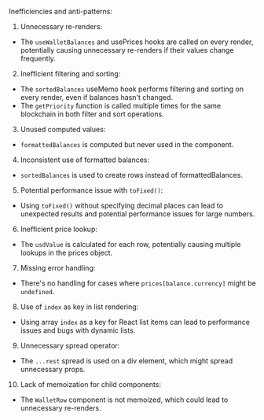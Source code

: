 Inefficiencies and anti-patterns:  

1. Unnecessary re-renders:

- The `useWalletBalances` and usePrices hooks are called on every render, potentially causing unnecessary re-renders if their values change frequently.


2. Inefficient filtering and sorting:

- The `sortedBalances` useMemo hook performs filtering and sorting on every render, even if balances hasn't changed.
- The `getPriority` function is called multiple times for the same blockchain in both filter and sort operations.


3. Unused computed values:

- `formattedBalances` is computed but never used in the component.


4. Inconsistent use of formatted balances:

- `sortedBalances` is used to create rows instead of formattedBalances.


5. Potential performance issue with `toFixed()`:

- Using `toFixed()` without specifying decimal places can lead to unexpected results and potential performance issues for large numbers.


6. Inefficient price lookup:

- The `usdValue` is calculated for each row, potentially causing multiple lookups in the prices object.


7. Missing error handling:

- There's no handling for cases where `prices[balance.currency]` might be `undefined`.


8. Use of `index` as key in list rendering:

- Using array `index` as a key for React list items can lead to performance issues and bugs with dynamic lists.


9. Unnecessary spread operator:

- The `...rest` spread is used on a div element, which might spread unnecessary props.


10. Lack of memoization for child components:

- The `WalletRow` component is not memoized, which could lead to unnecessary re-renders.